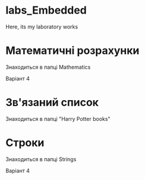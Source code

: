 # labs_Embedded
Here, its my laboratory works
# Математичні розрахунки
Знаходиться в папці Mathematics

Варіант 4
# Зв'язаний список
Знаходиться в папці "Harry Potter books"
# Строки
Знаходиться в папці Strings

Варіант 4
